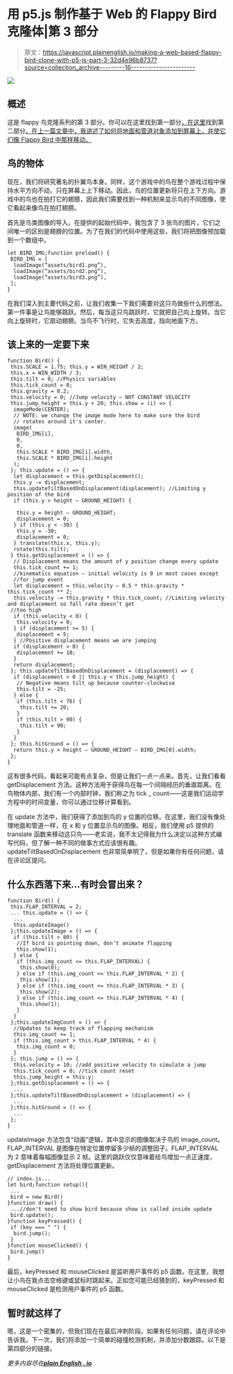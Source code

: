# 用 p5.js 制作基于 Web 的 Flappy Bird 克隆体|第 3 部分

> 原文：<https://javascript.plainenglish.io/making-a-web-based-flappy-bird-clone-with-p5-js-part-3-32d4e96b8737?source=collection_archive---------16----------------------->

![](img/76f346c8e4d0ec32b885df850db8c5e6.png)

## 概述

这是 flappy 鸟克隆系列的第 3 部分。你可以在这里找到第一部分[，在这里](/how-to-make-a-web-based-flappy-bird-clone-with-p5-js-part-1-2913fde25c8a)找到第二部分[。在上一篇文章中，我讲述了如何将地面和管道对象添加到屏幕上，并使它们像 Flappy Bird 中那样移动。](/making-a-web-based-flappy-bird-clone-with-p5-js-part-2-c554254881b1)

## 鸟的物体

现在，我们将研究著名的扑翼鸟本身。同样，这个游戏中的鸟在整个游戏过程中保持水平方向不动，只在屏幕上上下移动。因此，鸟的位置更新将只在上下方向。游戏中的鸟也在拍打它的翅膀，因此我们需要找到一种机制来显示鸟的不同图像，使它看起来像鸟在拍打翅膀。

首先是鸟类图像的导入。在提供的起始代码中，我包含了 3 张鸟的图片，它们之间唯一的区别是翅膀的位置。为了在我们的代码中使用这些，我们将把图像预加载到一个数组中。

```
let BIRD_IMG;function preload() {
 BIRD_IMG = [
  loadImage(“assets/bird1.png”),
  loadImage(“assets/bird2.png”),
  loadImage(“assets/bird3.png”),
 ];
}
```

在我们深入到主要代码之前，让我们收集一下我们需要对这只鸟做些什么的想法。第一件事是让鸟能够跳跃。然后，每当这只鸟跳跃时，它就把自己向上旋转。当它向上旋转时，它扇动翅膀。当鸟不飞行时，它失去高度，指向地面下方。

## 该上来的一定要下来

```
function Bird() {
 this.SCALE = 1.75; this.y = WIN_HEIGHT / 2;
 this.x = WIN_WIDTH / 3;
 this.tilt = 0; //Physics variables
 this.tick_count = 0;
 this.gravity = 0.2;
 this.velocity = 0; //Jump velocity — NOT CONSTANT VELOCITY
 this.jump_height = this.y + 20; this.show = (i) => {
  imageMode(CENTER); 
  // NOTE: we change the image mode here to make sure the bird
  // rotates around it's center. 
  image(
   BIRD_IMG[i],
   0,
   0,
   this.SCALE * BIRD_IMG[i].width,
   this.SCALE * BIRD_IMG[i].height
  );
 }; this.update = () => {
  let displacement = this.getDisplacement();
  this.y -= displacement;
  this.updateTiltBasedOnDisplacement(displacement); //Limiting y position of the bird
  if (this.y > height — GROUND_HEIGHT) {

   this.y = height — GROUND_HEIGHT;
   displacement = 0;
  } if (this.y < -30) {
   this.y = -30;
   displacement = 0;
  } translate(this.x, this.y);
  rotate(this.tilt);
 } this.getDisplacement = () => {
  // Displacement means the amount of y position change every update
  this.tick_count += 1;
  //kinematics equation — initial velocity is 0 in most cases except
  //for jump event
  let displacement = this.velocity — 0.5 * this.gravity * this.tick_count ** 2;
  this.velocity -= this.gravity * this.tick_count; //Limiting velocity and displacement so fall rate doesn’t get 
 //too high
  if (this.velocity < 0) {
   this.velocity = 0;
  } if (displacement >= 5) {
   displacement = 5;
  } //Positive displacement means we are jumping
  if (displacement > 0) {
   displacement += 10;
  }
  return displacement;
 }; this.updateTiltBasedOnDisplacement = (displacement) => {
  if (displacement > 0 || this.y < this.jump_height) {
   // Negative means tilt up because counter-clockwise
   this.tilt = -25;
  } else {
   if (this.tilt < 76) {
    this.tilt += 20;
   }
   if (this.tilt > 90) {
    this.tilt = 90;
   }
  }
 }; this.hitGround = () => {
  return this.y > height — GROUND_HEIGHT — BIRD_IMG[0].width;
 };
}
```

这有很多代码，看起来可能有点复杂，但是让我们一点一点来。首先，让我们看看 getDisplacement 方法。这种方法用于获得鸟在每一个间隔经历的垂直距离。在鸟物体内部，我们有一个内部时钟，我们称之为 tick _ count——这是我们运动学方程中的时间变量，你可以通过位移计算看到。

在 update 方法中，我们获得了添加到鸟的 y 位置的位移。在这里，我们没有像处理地面和管道一样，在 x 和 y 位置显示鸟的图像。相反，我们使用 p5 提供的 translate 函数来移动这只鸟——老实说，我不太记得我为什么决定以这种方式编写代码，但了解一种不同的做事方式应该很有趣。updateTiltBasedOnDisplacement 也非常简单明了，但是如果你有任何问题，请在评论区提问。

## 什么东西落下来…有时会冒出来？

```
function Bird() {
 this.FLAP_INTERVAL = 2;
 ... this.update = () => {
  ...
  this.updateImage()
 };this.updateImage = () => {
  if (this.tilt > 80) {
   //If bird is pointing down, don’t animate flapping
   this.show(1);
  } else {
   if (this.img_count <= this.FLAP_INTERVAL) {
    this.show(0);
   } else if (this.img_count <= this.FLAP_INTERVAL * 2) {
    this.show(1);
   } else if (this.img_count <= this.FLAP_INTERVAL * 3) {
    this.show(2);
   } else if (this.img_count <= this.FLAP_INTERVAL * 4) {
    this.show(1);
   }
  }
 };this.updateImgCount = () => {
  //Updates to keep track of flapping mechanism
  this.img_count += 1;
  if (this.img_count > this.FLAP_INTERVAL * 4) {
   this.img_count = 0;
  }
 }; this.jump = () => {
  this.velocity = 10; //add positive velocity to simulate a jump
  this.tick_count = 0; //tick count reset
  this.jump_height = this.y;
 };this.getDisplacement = () => {
  ...
 };this.updateTiltBasedOnDisplacement = (displacement) => {
  ...
 };this.hitGround = () => {
  ...
 };
}
```

updateImage 方法包含“动画”逻辑，其中显示的图像取决于鸟的 image_count。FLAP_INTERVAL 是图像在特定位置停留多少帧的调整因子。FLAP_INTERVAL 为 2 意味着每幅图像显示 2 帧。这里的跳跃仅仅意味着给鸟增加一点正速度，getDisplacement 方法将处理位置更新。

```
// index.js...
let bird;function setup(){
 ... 
 bird = new Bird()
}function draw() {
 ...//don't need to show bird because show is called inside update
 bird.update(); 
}function keyPressed() {
 if (key === " ") {
  bird.jump();
 }
}function mouseClicked() {
 bird.jump()
}
```

最后，keyPressed 和 mouseClicked 是监听用户事件的 p5 函数。在这里，我想让小鸟在我点击空格键或鼠标时跳起来。正如您可能已经猜到的，keyPressed 和 mouseClicked 是检测用户事件的 p5 函数。

## 暂时就这样了

嗯，这是一个密集的，但我们现在在最后冲刺阶段。如果有任何问题，请在评论中告诉我。下一次，我们将添加一个简单的碰撞检测机制，并添加分数跟踪。以下是第四部分的链接。

*更多内容尽在*[***plain English . io***](http://plainenglish.io/)